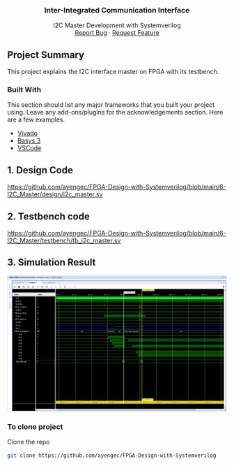 
<!-- PROJECT LOGO -->
<br />
<p align="center">
  <a href="https://howtomechatronics.com/wp-content/uploads/2015/10/I2C-Communication-Overview1.png" alt="Logo" width="200" height="160">
  </a>

  <h3 align="center">Inter-Integrated Communication Interface</h3>

  <p align="center">
    I2C Master Development with Systemverilog
    <br />
    <a href="https://github.com/ayengec/FPGA-Design-with-Systemverilog/issues">Report Bug</a>
    ·
    <a href="https://github.com/ayengec/FPGA-Design-with-Systemverilog/issues">Request Feature</a>
  </p>
</p>

<!-- ABOUT THE PROJECT -->
## Project Summary
This project explains the I2C interface master on FPGA with its testbench.

### Built With
This section should list any major frameworks that you built your project using. Leave any add-ons/plugins for the acknowledgements section. Here are a few examples.
* [Vivado](https://www.xilinx.com/products/design-tools/vivado.html)
* [Basys 3](https://store.digilentinc.com/basys-3-artix-7-fpga-beginner-board-recommended-for-introductory-users/)
* [VSCode](https://code.visualstudio.com)

<!-- GETTING STARTED -->
## 1. Design Code
https://github.com/ayengec/FPGA-Design-with-Systemverilog/blob/main/6-I2C_Master/design/i2c_master.sv
## 2. Testbench code
https://github.com/ayengec/FPGA-Design-with-Systemverilog/blob/main/6-I2C_Master/testbench/tb_i2c_master.sv
## 3. Simulation Result
![image](https://github.com/ayengec/FPGA-Design-with-Systemverilog/blob/main/6-I2C_Master/sim_wave.jpg)


### To clone project
Clone the repo
   ```sh
   git clone https://github.com/ayengec/FPGA-Design-with-Systemverilog
   ```

